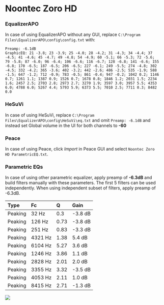 # Noontec Zoro HD

### EqualizerAPO
In case of using EqualizerAPO without any GUI, replace `C:\Program Files\EqualizerAPO\config\config.txt`
with:
```
Preamp: -6.1dB
GraphicEQ: 21 -3.8; 23 -3.9; 25 -4.0; 28 -4.2; 31 -4.3; 34 -4.4; 37 -4.5; 41 -4.6; 45 -4.7; 49 -4.8; 54 -4.9; 60 -5.1; 66 -5.3; 72 -5.6; 79 -5.8; 87 -6.0; 96 -6.4; 106 -6.6; 116 -6.7; 128 -6.8; 141 -6.6; 155 -6.8; 170 -6.5; 187 -6.5; 206 -6.5; 227 -6.1; 249 -5.5; 274 -4.8; 302 -4.5; 332 -4.2; 365 -3.6; 402 -3.2; 442 -2.6; 486 -2.5; 535 -1.9; 588 -1.5; 647 -1.2; 712 -0.9; 783 -0.5; 861 -0.4; 947 -0.2; 1042 0.2; 1146 0.7; 1261 1.1; 1387 0.9; 1526 0.7; 1678 0.8; 1846 1.2; 2031 1.5; 2234 1.6; 2457 2.5; 2703 2.8; 2973 2.7; 3270 1.9; 3597 3.0; 3957 5.5; 4353 6.0; 4788 6.0; 5267 4.4; 5793 5.9; 6373 5.5; 7010 2.5; 7711 0.3; 8482 0.0
```

### HeSuVi
In case of using HeSuVi, replace `C:\Program Files\EqualizerAPO\config\HeSuVi\eq.txt` and omit `Preamp:
-6.1dB` and instead set Global volume in the UI for both channels to **-60**

### Peace
In case of using Peace, click *Import* in Peace GUI and select `Noontec Zoro HD ParametricEQ.txt`.

### Parametric EQs
In case of using other parametric equalizer, apply preamp of **-6.3dB** and build filters manually
with these parameters. The first 5 filters can be used independently.
When using independent subset of filters, apply preamp of -6.3dB.

| Type    | Fc      |    Q | Gain    |
|:--------|:--------|:-----|:--------|
| Peaking | 32 Hz   | 0.3  | -3.8 dB |
| Peaking | 126 Hz  | 0.73 | -3.8 dB |
| Peaking | 251 Hz  | 0.83 | -3.3 dB |
| Peaking | 4321 Hz | 1.38 | 5.4 dB  |
| Peaking | 6104 Hz | 5.27 | 3.6 dB  |
| Peaking | 1246 Hz | 3.86 | 1.1 dB  |
| Peaking | 2828 Hz | 2.01 | 2.0 dB  |
| Peaking | 3355 Hz | 3.32 | -3.5 dB |
| Peaking | 4053 Hz | 2.11 | 1.0 dB  |
| Peaking | 8415 Hz | 2.71 | -1.3 dB |

![](https://raw.githubusercontent.com/jaakkopasanen/AutoEq/master/results/innerfidelity/sbaf-serious/Noontec%20Zoro%20HD/Noontec%20Zoro%20HD.png)